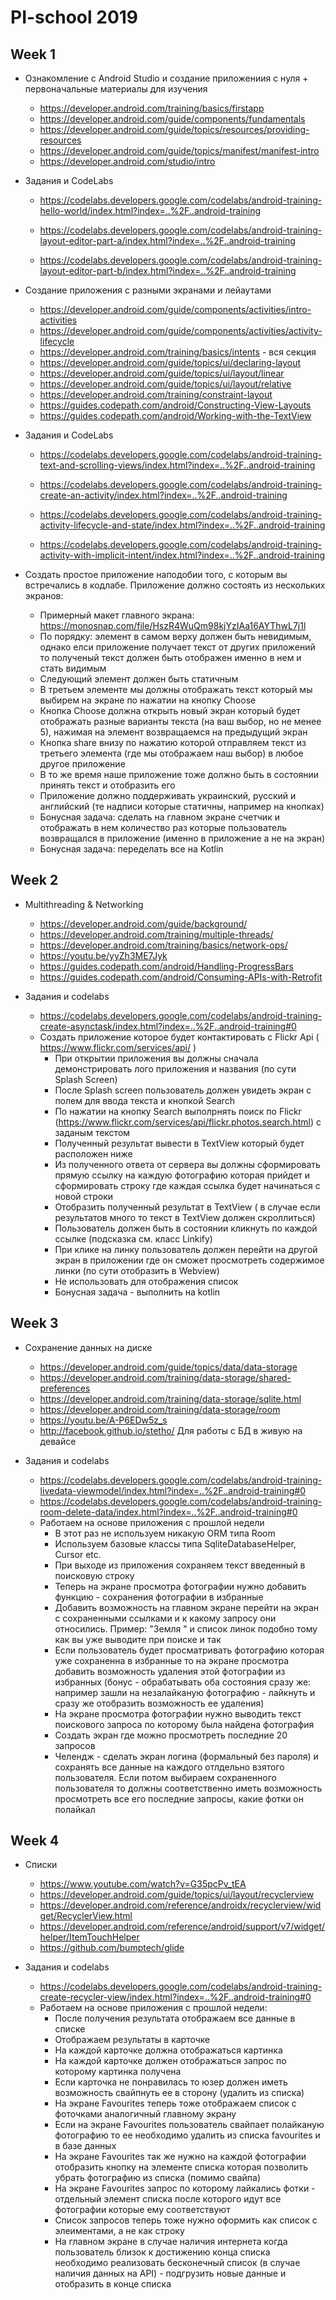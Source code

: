 # PI-school 2019

## Week 1
- Ознакомление с Android Studio и создание приложениия с нуля + первоначальные материалы для изучения
  
  - https://developer.android.com/training/basics/firstapp 
  - https://developer.android.com/guide/components/fundamentals
  - https://developer.android.com/guide/topics/resources/providing-resources
  - https://developer.android.com/guide/topics/manifest/manifest-intro 
  - https://developer.android.com/studio/intro
- Задания и CodeLabs
  - https://codelabs.developers.google.com/codelabs/android-training-hello-world/index.html?index=..%2F..android-training

  - https://codelabs.developers.google.com/codelabs/android-training-layout-editor-part-a/index.html?index=..%2F..android-training

  - https://codelabs.developers.google.com/codelabs/android-training-layout-editor-part-b/index.html?index=..%2F..android-training

- Создание приложения с разными экранами и лейаутами

  - https://developer.android.com/guide/components/activities/intro-activities
  - https://developer.android.com/guide/components/activities/activity-lifecycle
  - https://developer.android.com/training/basics/intents - вся секция
  - https://developer.android.com/guide/topics/ui/declaring-layout
  - https://developer.android.com/guide/topics/ui/layout/linear
  - https://developer.android.com/guide/topics/ui/layout/relative
  - https://developer.android.com/training/constraint-layout
  - https://guides.codepath.com/android/Constructing-View-Layouts
  - https://guides.codepath.com/android/Working-with-the-TextView

- Задания и CodeLabs
  - https://codelabs.developers.google.com/codelabs/android-training-text-and-scrolling-views/index.html?index=..%2F..android-training

  - https://codelabs.developers.google.com/codelabs/android-training-create-an-activity/index.html?index=..%2F..android-training

  - https://codelabs.developers.google.com/codelabs/android-training-activity-lifecycle-and-state/index.html?index=..%2F..android-training

  - https://codelabs.developers.google.com/codelabs/android-training-activity-with-implicit-intent/index.html?index=..%2F..android-training

- Создать простое приложение наподобии того, с которым вы встречались в кодлабе. Приложение должно состоять из нескольких экранов: 
  - Примерный макет главного экрана: https://monosnap.com/file/HszR4WuQm98kjYzIAa16AYThwL7j1l 
  - По порядку: элемент в самом верху должен быть невидимым, однако елси приложение получает текст от других приложений то полученый текст должен быть отображен именно в нем и стать видимым
  - Следующий элемент должен быть статичным
  - В третьем элементе мы должны отображать текст который мы выбирем на экране по нажатии на кнопку Choose 
  - Кнопка Choose должна открыть новый экран который будет отображать разные варианты текста (на ваш выбор, но не менее 5), нажимая на элемент возвращаемся на предыдущий экран
  - Кнопка share внизу по нажатию которой отправляем текст из третьего элемента (где мы отображаем наш выбор) в любое другое приложение
  - В то же время наше приложение тоже должно быть в состоянии принять текст и отобразить его
  - Приложение должно поддерживать украинский, русский и английский (те надписи которые статичны, например на кнопках)
  - Бонусная задача: сделать на главном экране счетчик и отображать в нем количество раз которые пользователь возвращался в приложение (именно в приложение а не на экран)
  - Бонусная задача: переделать все на Kotlin

## Week 2
- Multithreading & Networking
  - https://developer.android.com/guide/background/
  - https://developer.android.com/training/multiple-threads/
  - https://developer.android.com/training/basics/network-ops/
  - https://youtu.be/yyZh3ME7Jyk 
  - https://guides.codepath.com/android/Handling-ProgressBars
  - https://guides.codepath.com/android/Consuming-APIs-with-Retrofit

 - Задания и codelabs
   - https://codelabs.developers.google.com/codelabs/android-training-create-asynctask/index.html?index=..%2F..android-training#0
   - Создать приложение которое будет контактировать с Flickr Api ( https://www.flickr.com/services/api/ ) 
     - При открытии приложения вы должны сначала демонстрировать лого приложения и названия (по сути Splash Screen)
     - После  Splash screen пользователь должен увидеть экран с полем для ввода текста и кнопкой Search
     - По нажатии на кнопку Search выполрнять поиск по Flickr (https://www.flickr.com/services/api/flickr.photos.search.html) с заданым текстом
     - Полученный результат вывести в TextView который будет расположен ниже
     - Из полученного ответа от сервера вы должны сформировать прямую ссылку на каждую фотографию которая прийдет и сформировать строку где каждая ссылка будет начинаться с новой строки
     - Отобразить полученный результат в TextView ( в случае если результатов много то текст в TextView должен скроллиться)
     - Пользователь должен быть в состоянии кликнуть по каждой ссылке (подсказка см. класс Linkify)
     - При клике на линку пользователь должен перейти на другой экран в приложении где он сможет просмотреть содержимое линки (по сути отобразить в Webview)
     - Не использовать для отображения список
     - Бонусная задача - выполнить на kotlin
     
## Week 3
 - Сохранение данных на диске

   - https://developer.android.com/guide/topics/data/data-storage
   - https://developer.android.com/training/data-storage/shared-preferences 
   - https://developer.android.com/training/data-storage/sqlite.html
   - https://developer.android.com/training/data-storage/room
   - https://youtu.be/A-P6EDw5z_s
   - http://facebook.github.io/stetho/ Для работы с БД в живую на девайсе

- Задания и codelabs
  - https://codelabs.developers.google.com/codelabs/android-training-livedata-viewmodel/index.html?index=..%2F..android-training#0
  - https://codelabs.developers.google.com/codelabs/android-training-room-delete-data/index.html?index=..%2F..android-training#0
  - Работаем на основе приложения с прошлой недели
    - В этот раз не используем никакую ORM типа Room
    - Используем базовые классы типа SqliteDatabaseHelper, Cursor etc.
    - При выходе из приложения сохраняем текст введенный в поисковую строку
    - Теперь на экране просмотра фотографии нужно добавить функцию - сохранения фотографии в избранные
    - Добавить возможность на главном экране перейти на экран с сохраненными ссылками и к какому запросу они относились. Пример: "Земля " и список линок подобно тому как вы уже выводите при поиске и так 
    - Если пользователь будет просматривать фотографию которая уже сохраненна в избранные то на экране просмотра добавить возможность удаления этой фотографии из избранных (бонус - обрабатывать оба состояния сразу же: например зашли на незалайканую фотографию - лайкнуть и сразу же отобразить возможность ее удаления)
    - На экране просмотра фотографии нужно выводить текст поискового запроса по которому была найдена фотография
    - Создать экран где можно просмотреть последние 20 запросов
    - Челендж - сделать экран логина (формальный без пароля) и сохранять все данные на каждого отлдельно взятого пользователя. Если потом выбираем сохраненного пользователя то должны соответственно иметь возможность просмотреть все его последние запросы, какие фотки он полайкал

## Week 4
 - Списки
 
   - https://www.youtube.com/watch?v=G35pcPv_tEA
   - https://developer.android.com/guide/topics/ui/layout/recyclerview
   - https://developer.android.com/reference/androidx/recyclerview/widget/RecyclerView.html
   - https://developer.android.com/reference/android/support/v7/widget/helper/ItemTouchHelper
   - https://github.com/bumptech/glide
  - Задания и codelabs
    - https://codelabs.developers.google.com/codelabs/android-training-create-recycler-view/index.html?index=..%2F..android-training#0
    - Работаем на основе приложения с прошлой недели:
      - После получения результата отображаем все данные в списке
      - Отображаем результаты в карточке
      - На каждой карточке должна отображаться картинка
      - На каждой карточке должен отображаться запрос по которому картинка получена
      - Если карточка не понравилась то юзер должен иметь возможность свайпнуть ее в сторону (удалить из списка)
      - На экране Favourites теперь тоже отображаем список с фоточками аналогичный главному экрану
      - Если на экране Favourites пользователь свайпает полайканую фотографию то ее необходимо удалить из списка favourites и в базе данных
      - На экране Favourites так же нужно на каждой фотографии отобразить кнопку на элементе списка которая позволить убрать фотографию из списка (помимо свайпа)
      - На экране Favourites запрос по которому лайкались фотки - отдельный элемент списка после которого идут все фотографии которые ему соответствуют
      - Список запросов теперь тоже нужно оформить как список с элеиментами, а не как строку
      - На главном экране в случае наличия интернета когда пользователь близок к достижению конца списка необходимо реализовать бесконечный список (в случае наличия данных на API) - подгрузить новые данные и отобразить в конце списка
